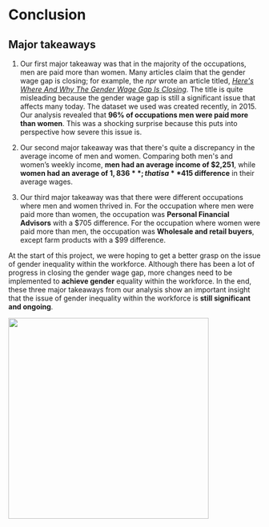 # Conclusion

## Major takeaways

1. Our first major takeaway was that in the majority of the occupations, men are paid more than women. Many articles claim that the gender wage gap is closing; for example, the _npr_ wrote an article titled, [_Here's Where And Why The Gender Wage Gap Is Closing_](https://www.npr.org/2022/04/19/1093607197/heres-where-and-why-the-gender-wage-gap-is-closing). The title is quite misleading because the gender wage gap is still a significant issue that affects many today. The dataset we used was created recently, in 2015. Our analysis revealed that **96% of occupations men were paid more than women**. This was a shocking surprise because this puts into perspective how severe this issue is.

2. Our second major takeaway was that there's quite a discrepancy in the average income of men and women. Comparing both men's and women’s weekly income, **men had an average income of $2,251**, while **women had an average of $1,836**; that is a **$415 difference** in their average wages.

3. Our third major takeaway was that there were different occupations where men and women thrived in. For the occupation where men were paid more than women, the occupation was **Personal Financial Advisors** with a $705 difference. For the occupation where women were paid more than men, the occupation was **Wholesale and retail buyers**, except farm products with a $99 difference.

At the start of this project, we were hoping to get a better grasp on the issue of gender inequality within the workforce. Although there has been a lot of progress in closing the gender wage gap, more changes need to be implemented to **achieve gender** equality within the workforce. In the end, these three major takeaways from our analysis show an important insight that the issue of gender inequality within the workforce is **still significant and ongoing**.

<img src="https://www.uib.no/sites/w3.uib.no/files/styles/content_main/public/media/likestilling_2.jpg?itok=VTsCT0UB" width="400" />
